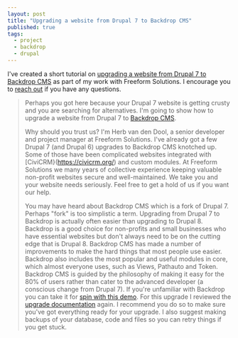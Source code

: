 ```yaml
---
layout: post
title: "Upgrading a website from Drupal 7 to Backdrop CMS"
published: true
tags: 
  - project
  - backdrop
  - drupal
---
```


I've created a short tutorial on [upgrading a website from Drupal 7 to Backdrop CMS](https://www.freeform.ca/upgrading-website-drupal-7-backdrop-cms) as part of my work with Freeform Solutions. I encourage you to [reach out](https://www.freeform.ca/form/inquiries) if you have any questions.

> Perhaps you got here because your Drupal 7 website is getting crusty and you are searching for alternatives. I'm going to show how to upgrade a website from Drupal 7 to [Backdrop CMS](https://backdropcms.org/).
>
> Why should you trust us? I'm Herb van den Dool, a senior developer and project manager at Freeform Solutions. I've already got a few Drupal 7 (and Drupal 6) upgrades to Backdrop CMS knotched up. Some of those have been complicated websites integrated with [CiviCRM}(https://civicrm.org/) and custom modules. At Freeform Solutions we many years of collective experience keeping valuable non-profit websites secure and well-maintained. We take you and your website needs seriously. Feel free to get a hold of us if you want our help.
> 
> You may have heard about Backdrop CMS which is a fork of Drupal 7. Perhaps "fork" is too simplistic a term. Upgrading from Drupal 7 to Backdrop is actually often easier than upgrading to Drupal 8. Backdrop is a good choice for non-profits and small businesses who have essential websites but don't always need to be on the cutting edge that is Drupal 8. Backdrop CMS has made a number of improvements to make the hard things that most people use easier. Backdrop also includes the most popular and useful modules in core, which almost everyone uses, such as Views, Pathauto and Token. Backdrop CMS is guided by the philosophy of making it easy for the 80% of users rather than cater to the advanced developer (a conscious change from Drupal 7). If you're unfamiliar with Backdrop you can take it for [spin with this demo](https://backdropcms.org/demo). For this upgrade I reviewed the [upgrade documentation](https://backdropcms.org/upgrade-from-drupal) again. I recommend you do so to make sure you've got everything ready for your upgrade. I also suggest making backups of your database, code and files so you can retry things if you get stuck.

